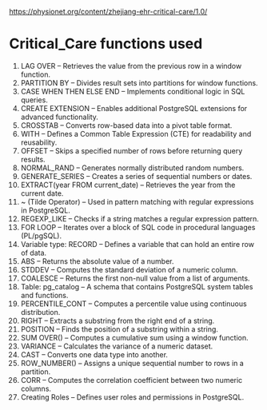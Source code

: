 https://physionet.org/content/zhejiang-ehr-critical-care/1.0/

# Critical_Care functions used

1.  LAG OVER  – Retrieves the value from the previous row in a window function.  
2.  PARTITION BY  – Divides result sets into partitions for window functions.  
3.  CASE WHEN THEN ELSE END  – Implements conditional logic in SQL queries.  
4.  CREATE EXTENSION  – Enables additional PostgreSQL extensions for advanced functionality.  
5.  CROSSTAB  – Converts row-based data into a pivot table format.  
6.  WITH  – Defines a Common Table Expression (CTE) for readability and reusability.  
7.  OFFSET  – Skips a specified number of rows before returning query results.  
8.  NORMAL_RAND  – Generates normally distributed random numbers.  
9.  GENERATE_SERIES  – Creates a series of sequential numbers or dates.  
10.  EXTRACT(year FROM current_date)  – Retrieves the year from the current date.  
11.  ~ (Tilde Operator)  – Used in pattern matching with regular expressions in PostgreSQL.  
12.  REGEXP_LIKE  – Checks if a string matches a regular expression pattern.  
13.  FOR LOOP  – Iterates over a block of SQL code in procedural languages (PL/pgSQL).  
14.  Variable type: RECORD  – Defines a variable that can hold an entire row of data.  
15.  ABS  – Returns the absolute value of a number.  
16.  STDDEV  – Computes the standard deviation of a numeric column.  
17.  COALESCE  – Returns the first non-null value from a list of arguments.  
18.  Table: pg_catalog  – A schema that contains PostgreSQL system tables and functions.  
19.  PERCENTILE_CONT  – Computes a percentile value using continuous distribution.  
20.  RIGHT  – Extracts a substring from the right end of a string.  
21.  POSITION  – Finds the position of a substring within a string.  
22.  SUM OVER()  – Computes a cumulative sum using a window function.  
23.  VARIANCE  – Calculates the variance of a numeric dataset.  
24.  CAST  – Converts one data type into another.  
25.  ROW_NUMBER()  – Assigns a unique sequential number to rows in a partition.  
26.  CORR  – Computes the correlation coefficient between two numeric columns.  
27.  Creating Roles  – Defines user roles and permissions in PostgreSQL.

